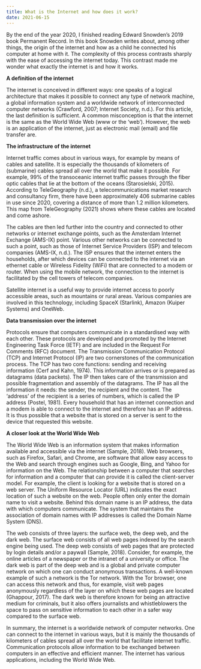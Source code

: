 ```yaml
---
title: What is the Internet and how does it work?
date: 2021-06-15
---
```

By the end of the year 2020, I finished reading Edward Snowden’s 2019 book Permanent Record. In this book Snowden writes about, among other things, the origin of the internet and how as a child he connected his computer at home with it. The complexity of this process contrasts sharply with the ease of accessing the internet today. This contrast made me wonder what exactly the internet is and how it works.

**A definition of the internet**

The internet is conceived in different ways: one speaks of a logical architecture that makes it possible to connect any type of network machine, a global information system and a worldwide network of interconnected computer networks (Crawford, 2007; Internet Society, n.d.). For this article, the last definition is sufficient. A common misconception is that the internet is the same as the World Wide Web (www or the ‘web’). However, the web is an application of the internet, just as electronic mail (email) and file transfer are.

**The infrastructure of the internet**

Internet traffic comes about in various ways, for example by means of cables and satellite. It is especially the thousands of kilometers of (submarine) cables spread all over the world that make it possible. For example, 99% of the transoceanic internet traffic passes through the fiber optic cables that lie at the bottom of the oceans (Starosielski, 2015). According to TeleGeography (n.d.), a telecommunications market research and consultancy firm, there have been approximately 406 submarine cables in use since 2020, covering a distance of more than 1.2 million kilometers. This map from TeleGeography (2021) shows where these cables are located and come ashore.

The cables are then led further into the country and connected to other networks or internet exchange points, such as the Amsterdam Internet Exchange (AMS-IX) point. Various other networks can be connected to such a point, such as those of Internet Service Providers (ISP) and telecom companies (AMS-IX, n.d.). The ISP ensures that the internet enters the households, after which devices can be connected to the internet via an ethernet cable or Wireless Fidelity (WiFi) that are connected to a modem or router. When using the mobile network, the connection to the internet is facilitated by the cell towers of telecom companies.

Satellite internet is a useful way to provide internet access to poorly accessible areas, such as mountains or rural areas. Various companies are involved in this technology, including SpaceX (Starlink), Amazon (Kuiper Systems) and OneWeb.

**Data transmission over the internet**

Protocols ensure that computers communicate in a standardised way with each other. These protocols are developed and promoted by the Internet Engineering Task Force (IETF) and are included in the Request For Comments (RFC) document. The Transmission Communication Protocol (TCP) and Internet Protocol (IP) are two cornerstones of the communication process. The TCP has two core functions: sending and receiving information (Cerf and Kahn, 1974). This information arrives or is prepared as datagrams (data packets). The IP then takes care of the transmission and possible fragmentation and assembly of the datagrams. The IP has all the information it needs: the sender, the recipient and the content. The ‘address’ of the recipient is a series of numbers, which is called the IP address (Postel, 1981). Every household that has an internet connection and a modem is able to connect to the internet and therefore has an IP address. It is thus possible that a website that is stored on a server is sent to the device that requested this website.

**A closer look at the World Wide Web**

The World Wide Web is an information system that makes information available and accessible via the internet (Sample, 2018). Web browsers, such as Firefox, Safari, and Chrome, are software that allow easy access to the Web and search through engines such as Google, Bing, and Yahoo for information on the Web. The relationship between a computer that searches for information and a computer that can provide it is called the client-server model. For example, the client is looking for a website that is stored on a web server. The Uniform Resource Locator (URL) indicates the exact location of such a website on the web. People often only enter the domain name to visit a website. Behind this domain name is an IP address, the data with which computers communicate. The system that maintains the association of domain names with IP addresses is called the Domain Name System (DNS).

The web consists of three layers: the surface web, the deep web, and the dark web. The surface web consists of all web pages indexed by the search engine being used. The deep web consists of web pages that are protected by login details and/or a paywall (Sample, 2018). Consider, for example, the online articles of a newspaper or the intranet of a university or office. The dark web is part of the deep web and is a global and private computer network on which one can conduct anonymous transactions. A well-known example of such a network is the Tor network. With the Tor browser, one can access this network and thus, for example, visit web pages anonymously regardless of the layer on which these web pages are located (Ghappour, 2017). The dark web is therefore known for being an attractive medium for criminals, but it also offers journalists and whistleblowers the space to pass on sensitive information to each other in a safer way compared to the surface web.

In summary, the internet is a worldwide network of computer networks. One can connect to the internet in various ways, but it is mainly the thousands of kilometers of cables spread all over the world that facilitate internet traffic. Communication protocols allow information to be exchanged between computers in an effective and efficient manner. The internet has various applications, including the World Wide Web.
